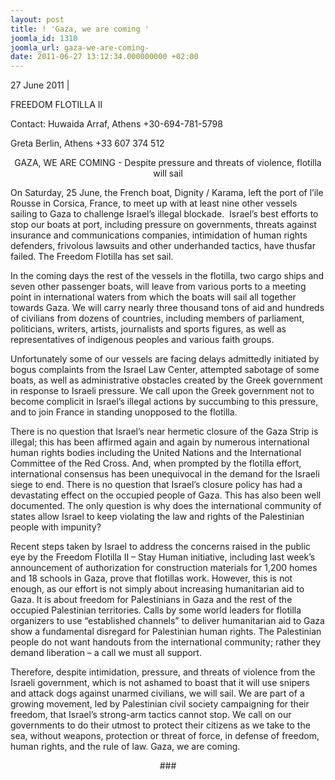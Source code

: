 ```yaml
---
layout: post
title: ! 'Gaza, we are coming '
joomla_id: 1310
joomla_url: gaza-we-are-coming-
date: 2011-06-27 13:12:34.000000000 +02:00
---
```

<p>


27 June 2011 | 

FREEDOM FLOTILLA II</p>
<p>Contact: Huwaida Arraf, Athens +30-694-781-5798</p>
<p>Greta Berlin, Athens +33 607 374 512</p>
<p style="text-align: center;">GAZA, WE ARE COMING - Despite pressure and threats of violence, flotilla will sail</p>
<p>On Saturday, 25 June, the French boat, Dignity / Karama, left the port of l’ile Rousse in Corsica, France, to meet up with at least nine other vessels sailing to Gaza to challenge Israel’s illegal blockade.  Israel’s best efforts to stop our boats at port, including pressure on governments, threats against insurance and communications companies, intimidation of human rights defenders, frivolous lawsuits and other underhanded tactics, have thusfar failed. The Freedom Flotilla has set sail.</p>
<p>In the coming days the rest of the vessels in the flotilla, two cargo ships and seven other passenger boats, will leave from various ports to a meeting point in international waters from which the boats will sail all together towards Gaza. We will carry nearly three thousand tons of aid and hundreds of civilians from dozens of countries, including members of parliament, politicians, writers, artists, journalists and sports figures, as well as representatives of indigenous peoples and various faith groups.</p>
<p>Unfortunately some of our vessels are facing delays admittedly initiated by bogus complaints from the Israel Law Center, attempted sabotage of some boats, as well as administrative obstacles created by the Greek government in response to Israeli pressure. We call upon the Greek government not to become complicit in Israel’s illegal actions by succumbing to this pressure, and to join France in standing unopposed to the flotilla.</p>
<p>There is no question that Israel’s near hermetic closure of the Gaza Strip is illegal; this has been affirmed again and again by numerous international human rights bodies including the United Nations and the International Committee of the Red Cross. And, when prompted by the flotilla effort, international consensus has been unequivocal in the demand for the Israeli siege to end. There is no question that Israel’s closure policy has had a devastating effect on the occupied people of Gaza. This has also been well documented. The only question is why does the international community of states allow Israel to keep violating the law and rights of the Palestinian people with impunity?</p>
<p>Recent steps taken by Israel to address the concerns raised in the public eye by the Freedom Flotilla II – Stay Human initiative, including last week’s announcement of authorization for construction materials for 1,200 homes and 18 schools in Gaza, prove that flotillas work. However, this is not enough, as our effort is not simply about increasing humanitarian aid to Gaza. It is about freedom for Palestinians in Gaza and the rest of the occupied Palestinian territories. Calls by some world leaders for flotilla organizers to use “established channels” to deliver humanitarian aid to Gaza show a fundamental disregard for Palestinian human rights. The Palestinian people do not want handouts from the international community; rather they demand liberation – a call we must all support.</p>
<p>Therefore, despite intimidation, pressure, and threats of violence from the Israeli government, which is not ashamed to boast that it will use snipers and attack dogs against unarmed civilians, we will sail. We are part of a growing movement, led by Palestinian civil society campaigning for their freedom, that Israel’s strong-arm tactics cannot stop. We call on our governments to do their utmost to protect their citizens as we take to the sea, without weapons, protection or threat of force, in defense of freedom, human rights, and the rule of law. Gaza, we are coming.</p>
<p style="text-align: center;">###</p>
